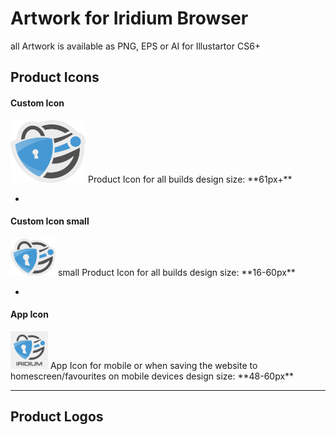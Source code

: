 # Artwork for Iridium Browser
all Artwork is available as PNG, EPS or AI for Illustartor CS6+

## Product Icons #
      
#### Custom Icon #
<img src="https://github.com/iridium-browser/artwork/blob/master/product-icon_RGB/iridium-icon_custom.png" height="100" width="120">     
Product Icon for all builds      
design size: **61px+**    

-
      
#### Custom Icon small #
<img src="https://github.com/iridium-browser/artwork/blob/master/product-icon_RGB/iridium-icon_custom_small.png" height="60" width="72">    
small Product Icon for all builds      
design size: **16-60px**     

-

#### App Icon #
<img src="https://github.com/iridium-browser/artwork/blob/master/product-icon_RGB/iridium-app_icon.png" height="60" width="60">      
App Icon for mobile or when saving the website to homescreen/favourites on mobile devices     
design size: **48-60px**     
<br/>
      
---
      
## Product Logos #
